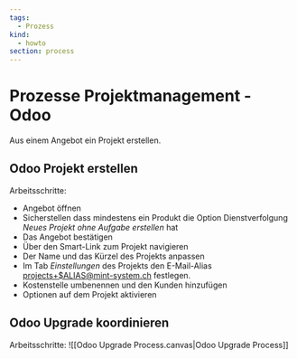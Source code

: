 ```yaml
---
tags:
  - Prozess
kind:
  - howto
section: process
---
```

# Prozesse Projektmanagement - Odoo

Aus einem Angebot ein Projekt erstellen.

## Odoo Projekt erstellen

Arbeitsschritte:
* Angebot öffnen
* Sicherstellen dass mindestens ein Produkt die Option Dienstverfolgung *Neues Projekt ohne Aufgabe erstellen* hat
* Das Angebot bestätigen
* Über den Smart-Link zum Projekt navigieren
* Der Name und das Kürzel des Projekts anpassen
* Im Tab *Einstellungen* des Projekts den E-Mail-Alias <projects+$ALIAS@mint-system.ch> festlegen.
* Kostenstelle umbenennen und den Kunden hinzufügen
* Optionen auf dem Projekt aktivieren

## Odoo Upgrade koordinieren

Arbeitsschritte:
![[Odoo Upgrade Process.canvas|Odoo Upgrade Process]]
